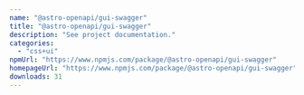 ```yaml
---
name: "@astro-openapi/gui-swagger"
title: "@astro-openapi/gui-swagger"
description: "See project documentation."
categories:
  - "css+ui"
npmUrl: "https://www.npmjs.com/package/@astro-openapi/gui-swagger"
homepageUrl: "https://www.npmjs.com/package/@astro-openapi/gui-swagger"
downloads: 31
---
```

